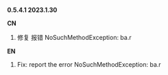 **0.5.4.1 2023.1.30**

**CN**
1. 修复 报错 NoSuchMethodException: ba.r

**EN**
1. Fix: report the error NoSuchMethodException: ba.r